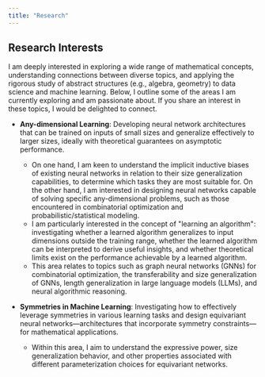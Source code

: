 ```yaml
---
title: "Research"
---
```

<!-- ## My background

I was born and raised in Nanjing, China. My journey has taken me to Singapore and Cambridge, UK, where I had the privilege of living and studying before embarking on my PhD in Baltimore, USA.

During my undergraduate studies, I spent four years doing the [Mathematical Tripos](https://www.maths.cam.ac.uk/undergrad/undergrad), which introduced me to a diverse range of mathematical areas. I developed a passion for two distinct directions: the rigorous study of **abstract structures** (with abstract algebra, geometry, topology, and category theory as my favorites) and the practical modeling of **real-world data** (involving statistics and machine learning). The convergence of these interests inspired me to explore interdisciplinary realms, as I came to believe that the deepest human wisdom lies in the underlying connections and shared insights across different topics. -->

<!-- In my fourth year at Cambridge, I was introduced to the field of **Geometric Deep Learning** through [Prof. Michael Bronstein's illuminating talk](https://www.youtube.com/watch?v=w6Pw4MOzMuo). This area, precisely at the intersection of my interests, captivated me with its expansive mathematical theories and exciting applications propelling advancements in artificial intelligence. Intrigued by the possibilities it presented, I decided to pursue a PhD to delve deeper into this area. I was very fortunate to have joined Soledad's group at JHU, and I am now relishing every moment of my time here! -->
## Research Interests

I am deeply interested in exploring a wide range of mathematical concepts, understanding connections between diverse topics, and applying the rigorous study of abstract structures (e.g., algebra, geometry) to data science and machine learning. Below, I outline some of the areas I am currently exploring and am passionate about. If you share an interest in these topics, I would be delighted to connect.

* **Any-dimensional Learning**: Developing neural network architectures that can be trained on inputs of small sizes and generalize effectively to larger sizes, ideally with theoretical guarantees on asymptotic performance. 
    * On one hand, I am keen to understand the implicit inductive biases of existing neural networks in relation to their size generalization capabilities, to determine which tasks they are most suitable for. On the other hand, I am interested in designing neural networks capable of solving specific any-dimensional problems, such as those encountered in combinatorial optimization and probabilistic/statistical modeling.
    * I am particularly interested in the concept of "learning an algorithm": investigating whether a learned algorithm generalizes to input dimensions outside the training range, whether the learned algorithm can be interpreted to derive useful insights, and whether theoretical limits exist on the performance achievable by a learned algorithm.
    * This area relates to topics such as graph neural networks (GNNs) for combinatorial optimization, the transferability and size generalization of GNNs, length generalization in large language models (LLMs), and neural algorithmic reasoning.

* **Symmetries in Machine Learning**: Investigating how to effectively leverage symmetries in various learning tasks and design equivariant neural networks—architectures that incorporate symmetry constraints—for mathematical applications.
    * Within this area, I aim to understand the expressive power, size generalization behavior, and other properties associated with different parameterization choices for equivariant networks.
